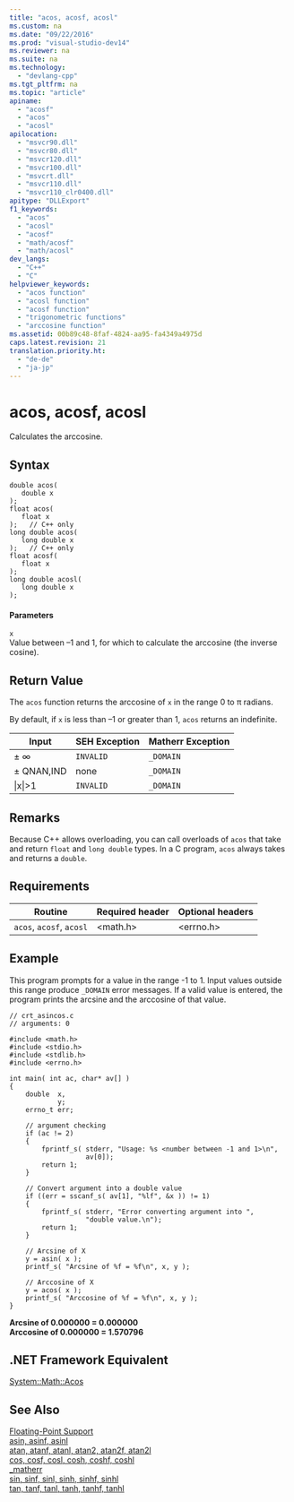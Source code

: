 ```yaml
---
title: "acos, acosf, acosl"
ms.custom: na
ms.date: "09/22/2016"
ms.prod: "visual-studio-dev14"
ms.reviewer: na
ms.suite: na
ms.technology: 
  - "devlang-cpp"
ms.tgt_pltfrm: na
ms.topic: "article"
apiname: 
  - "acosf"
  - "acos"
  - "acosl"
apilocation: 
  - "msvcr90.dll"
  - "msvcr80.dll"
  - "msvcr120.dll"
  - "msvcr100.dll"
  - "msvcrt.dll"
  - "msvcr110.dll"
  - "msvcr110_clr0400.dll"
apitype: "DLLExport"
f1_keywords: 
  - "acos"
  - "acosl"
  - "acosf"
  - "math/acosf"
  - "math/acosl"
dev_langs: 
  - "C++"
  - "C"
helpviewer_keywords: 
  - "acos function"
  - "acosl function"
  - "acosf function"
  - "trigonometric functions"
  - "arccosine function"
ms.assetid: 00b89c48-8faf-4824-aa95-fa4349a4975d
caps.latest.revision: 21
translation.priority.ht: 
  - "de-de"
  - "ja-jp"
---
```

# acos, acosf, acosl
Calculates the arccosine.  
  
## Syntax  
  
```  
double acos(   
   double x   
);  
float acos(  
   float x   
);   // C++ only  
long double acos(  
   long double x  
);   // C++ only  
float acosf(  
   float x   
);  
long double acosl(  
   long double x  
);  
```  
  
#### Parameters  
 `x`  
 Value between –1 and 1, for which to calculate the arccosine (the inverse cosine).  
  
## Return Value  
 The `acos` function returns the arccosine of `x` in the range 0 to π radians.  
  
 By default, if `x` is less than –1 or greater than 1, `acos` returns an indefinite.  
  
|Input|SEH Exception|Matherr Exception|  
|-----------|-------------------|-----------------------|  
|± ∞|`INVALID`|`_DOMAIN`|  
|± QNAN,IND|none|`_DOMAIN`|  
|&#124;x&#124;>1|`INVALID`|`_DOMAIN`|  
  
## Remarks  
 Because C++ allows overloading, you can call overloads of `acos` that take and return `float` and `long double` types. In a C program, `acos` always takes and returns a `double`.  
  
## Requirements  
  
|Routine|Required header|Optional headers|  
|-------------|---------------------|----------------------|  
|`acos`, `acosf`, `acosl`|<math.h>|<errno.h>|  
  
## Example  
 This program prompts for a value in the range -1 to 1. Input values outside this range produce `_DOMAIN` error messages. If a valid value is entered, the program prints the arcsine and the arccosine of that value.  
  
```  
// crt_asincos.c  
// arguments: 0  
  
#include <math.h>  
#include <stdio.h>  
#include <stdlib.h>  
#include <errno.h>  
  
int main( int ac, char* av[] )  
{  
    double  x,  
            y;  
    errno_t err;   
  
    // argument checking  
    if (ac != 2)  
    {  
        fprintf_s( stderr, "Usage: %s <number between -1 and 1>\n",  
                   av[0]);  
        return 1;  
    }  
  
    // Convert argument into a double value  
    if ((err = sscanf_s( av[1], "%lf", &x )) != 1)  
    {  
        fprintf_s( stderr, "Error converting argument into ",  
                   "double value.\n");  
        return 1;  
    }  
  
    // Arcsine of X  
    y = asin( x );  
    printf_s( "Arcsine of %f = %f\n", x, y );  
  
    // Arccosine of X  
    y = acos( x );  
    printf_s( "Arccosine of %f = %f\n", x, y );  
}  
```  
  
 **Arcsine of 0.000000 = 0.000000**  
**Arccosine of 0.000000 = 1.570796**   
## .NET Framework Equivalent  
 [System::Math::Acos](https://msdn.microsoft.com/en-us/library/system.math.acos.aspx)  
  
## See Also  
 [Floating-Point Support](../VS_csharp/floating-point-support.md)   
 [asin, asinf, asinl](../VS_csharp/asin--asinf--asinl.md)   
 [atan, atanf, atanl, atan2, atan2f, atan2l](../VS_csharp/atan--atanf--atanl--atan2--atan2f--atan2l.md)   
 [cos, cosf, cosl, cosh, coshf, coshl](../VS_csharp/cos--cosf--cosl--cosh--coshf--coshl.md)   
 [_matherr](../VS_csharp/_matherr.md)   
 [sin, sinf, sinl, sinh, sinhf, sinhl](../VS_csharp/sin--sinf--sinl--sinh--sinhf--sinhl.md)   
 [tan, tanf, tanl, tanh, tanhf, tanhl](../VS_csharp/tan--tanf--tanl--tanh--tanhf--tanhl.md)